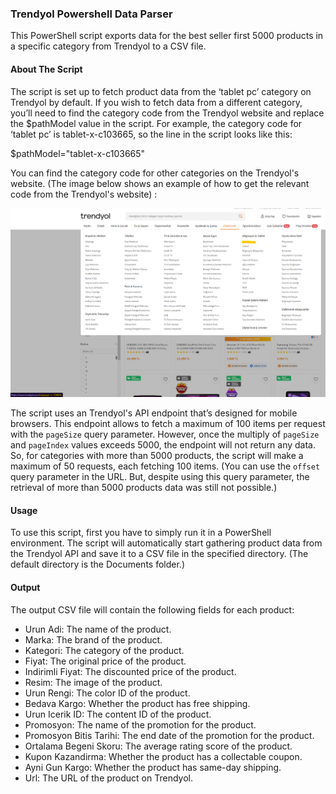 ### Trendyol Powershell Data Parser

This PowerShell script exports data for the best seller first 5000 products in a specific category from Trendyol to a CSV file.

#### About The Script

The script is set up to fetch product data from the ‘tablet pc’ category on Trendyol by default. If you wish to fetch data from a different category, you’ll need to find the category code from the Trendyol website and replace the $pathModel value in the script. For example, the category code for ‘tablet pc’ is tablet-x-c103665, so the line in the script looks like this:

$pathModel="tablet-x-c103665"

You can find the category code for other categories on the Trendyol's website. (The image below shows an example of how to get the relevant code from the Trendyol's website) :

![](https://raw.githubusercontent.com/canerkonuk/TrendyolPowershellDataParser/master/ExampleProductCategoryCode.png?token=GHSAT0AAAAAACOC6TXAICSE2J6R7JDVAGZYZOKRV6A)

The script uses an Trendyol's API endpoint that’s designed for mobile browsers. This endpoint allows to fetch a maximum of 100 items per request with the `pageSize` query parameter. However, once the multiply of `pageSize` and `pageIndex` values exceeds 5000, the endpoint will not return any data. So, for categories with more than 5000 products, the script will make a maximum of 50 requests, each fetching 100 items. (You can use the `offset` query parameter in the URL. But, despite using this query parameter, the retrieval of more than 5000 products data was still not possible.)

#### Usage

To use this script, first you have to simply run it in a PowerShell environment. The script will automatically start gathering product data from the Trendyol API and save it to a CSV file in the specified directory. (The default directory is the Documents folder.)

#### Output

The output CSV file will contain the following fields for each product:

- Urun Adi: The name of the product.
- Marka: The brand of the product.
- Kategori: The category of the product.
- Fiyat: The original price of the product.
- Indirimli Fiyat: The discounted price of the product.
- Resim: The image of the product.
- Urun Rengi: The color ID of the product.
- Bedava Kargo: Whether the product has free shipping.
- Urun Icerik ID: The content ID of the product.
- Promosyon: The name of the promotion for the product.
- Promosyon Bitis Tarihi: The end date of the promotion for the product.
- Ortalama Begeni Skoru: The average rating score of the product.
- Kupon Kazandirma: Whether the product has a collectable coupon.
- Ayni Gun Kargo: Whether the product has same-day shipping.
- Url: The URL of the product on Trendyol.